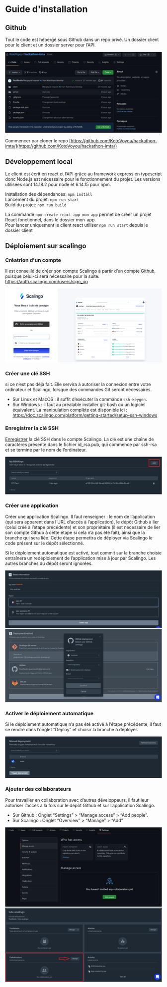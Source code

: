 # Guide d'installation

## Github

Tout le code est hébergé sous Github dans un repo privé. Un dossier client pour le client et un dossier server pour l’API.

![](images/image10.png)

Commencer par cloner le repo [https://github.com/KotoVoyou/hackathon-imta/](https://github.com/KotoVoyou/hackathon-imta/)

## Développement local

Le client est écrit en react et l’API grâce au framework express en typescript donc Node.js est nécessaire pour le fonctionnement du projet. Les versions utilisées sont 14.18.2 pour node et 6.14.15 pour npm.

Installation des dépendances: `npm install`  
Lancement du projet: `npm run start`  
Build du projet: `npm run build`

La commande `npx create-react-app mon-app` permet de créer un projet React fonctionnel, dans le dossier mon-app.  
Pour lancer uniquement le client react utiliser `npm run start` depuis le dossier client

## Déploiement sur scalingo

### Créatrion d'un compte

Il est conseillé de créer son compte Scalingo à partir d’un compte Github, puisque celui-ci sera nécessaire pour la suite.
https://auth.scalingo.com/users/sign_up

![](images/image5.png)

### Créer une clé SSH

si ce n’est pas déjà fait. Elle servira à autoriser la connexion entre votre ordinateur et Scalingo, lorsque des commandes Git seront nécessaires.

-   Sur Linux et MacOS : il suffit d’exécuter la commande `ssh-keygen`.
-   Sur Windows : il faut au préalable installer git-bash ou un logiciel équivalent. La manipulation complète est disponible ici : https://doc.scalingo.com/platform/getting-started/setup-ssh-windows

### Enregistrer la clé SSH

[Enregistrer](https://dashboard.scalingo.com/account/keys) la clé SSH dans le compte Scalingo. La clé est une chaîne de caractères présente dans le fichier id_rsa.pub, qui commence par ssh-rsa et se termine par le nom de l’ordinateur.

![](images/image6.png)

### Créer une application

Créer une application Scalingo. Il faut renseigner : le nom de l’application (qui sera apparent dans l’URL d’accès à l’application), le dépôt Github à lier (celui créé à l’étape précédente) et son propriétaire (il est nécessaire de lier son compte Github à cette étape si cela n’a pas été fait), ainsi que la branche qui sera liée.
Cette étape permettra de déployer via Scalingo le code présent sur le dépôt sélectionné.

Si le déploiement automatique est activé, tout commit sur la branche choisie entraînera un redéploiement de l’application mise à jour par Scalingo. Les autres branches du dépôt seront ignorées.

![](images/image3.png)
![](images/image8.png)

### Activer le déploiement automatique

Si le déploiement automatique n’a pas été activé à l’étape précédente, il faut se rendre dans l’onglet “Deploy” et choisir la branche à déployer.

![](images/image7.png)

### Ajouter des collaborateurs

Pour travailler en collaboration avec d’autres développeurs, il faut leur autoriser l’accès à la fois sur le dépôt Github et sur l’application Scalingo.

-   Sur Github : Onglet “Settings” > “Manage access” > “Add people”.
-   Sur Scalingo : Onglet “Overview” > “Manage” > “Add”

![](images/image4.png)
![](images/image9.png)
